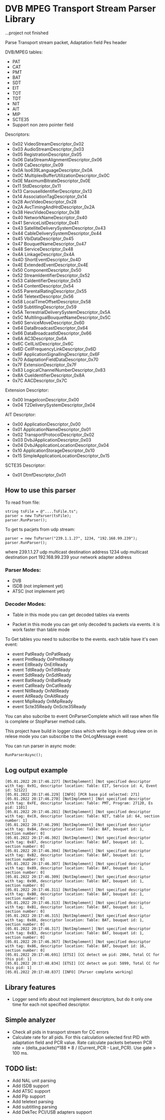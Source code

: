 # DVB MPEG Transport Stream Parser Library
...project not finished

Parse Transport stream packet,
Adaptation field
Pes header

DVB/MPEG tables:
* PAT
* CAT
* PMT
* BAT
* SDT 
* EIT
* TOT
* TDT
* NIT
* AIT
* MIP
* SCTE35
* Support non zero pointer field

Descriptors:
 * 0x02 VideoStreamDescriptor_0x02
 * 0x03 AudioStreamDescriptor_0x03
 * 0x05 RegistrationDescriptor_0x05
 * 0x06 DataStreamAlignmentDescriptor_0x06
 * 0x09 CaDescriptor_0x09
 * 0x0A Iso639LanguageDescriptor_0x0A
 * 0x0C MultiplexBufferUtilizationDescriptor_0x0C
 * 0x0E MaximumBitrateDescriptor_0x0E
 * 0x11 StdDescriptor_0x11
 * 0x13 CarouselIdentifierDescriptor_0x13
 * 0x14 AssociationTagDescriptor_0x14
 * 0x28 AvcVideoDescriptor_0x28
 * 0x2A AvcTimingAndHrdDescriptor_0x2A
 * 0x38 HevcVideoDescriptor_0x38
 * 0x40 NetworkNameDescriptor_0x40
 * 0x41 ServiceListDescriptor_0x41
 * 0x43 SatelliteDeliverySystemDescriptor_0x43
 * 0x44 CableDeliverySystemDescriptor_0x44
 * 0x45 VbiDataDescriptor_0x45
 * 0x47 BouquetNameDescriptor_0x47
 * 0x48 ServiceDescriptor_0x48
 * 0x4A LinkageDescriptor_0x4A
 * 0x4D ShortEventDescriptor_0x4D
 * 0x4E ExtendedEventDescriptor_0x4E
 * 0x50 ComponentDescriptor_0x50
 * 0x52 StreamIdentifierDescriptor_0x52
 * 0x53 CaIdentifierDescriptor_0x53
 * 0x54 ContentDescriptor_0x54
 * 0x55 ParentalRatingDescriptor_0x55
 * 0x56 TeletextDescriptor_0x56
 * 0x58 LocalTimeOffsetDescriptor_0x58
 * 0x59 SubtitlingDescriptor_0x59
 * 0x5A TerrestrialDeliverySystemDescriptor_0x5A
 * 0x5C MultilingualBouquetNameDescriptor_0x5C
 * 0x60 ServiceMoveDescriptor_0x60
 * 0x64 DataBroadcastDescriptor_0x64
 * 0x66 DataBroadcastIdDescriptor_0x66
 * 0x6A AC3Descriptor_0x6A
 * 0x6C CellListDescriptor_0x6C
 * 0x6D CellFrequencyLinkDescriptor_0x6D
 * 0x6F ApplicationSignallingDescriptor_0x6F
 * 0x70 AdaptationFieldDataDescriptor_0x70
 * 0x7F ExtensionDescriptor_0x7F
 * 0x83 LogicalChannelNumberDescriptor_0x83
 * 0x8A CueIdentifierDescriptor_0x8A
 * 0x7C AACDescriptor_0x7C


Extension Descriptor:
* 0x00  ImageIconDescriptor_0x00
* 0x04	T2DeliverySystemDescriptor_0x04


AIT Descriptor:
* 0x00	ApplicationDescriptor_0x00
* 0x01	ApplicationNameDescriptor_0x01
* 0x02	TransportProtocolDescriptor_0x02
* 0x03	DvbJApplicationDescriptor_0x03
* 0x04	DvbJApplicationLocationDescriptor_0x04
* 0x10	ApplicationStorageDescriptor_0x10
* 0x15	SimpleApplicationLocationDescriptor_0x15

SCTE35 Descriptor:
* 0x01	DtmfDescriptor_0x01

## How to use this parser
To read from file:
```
string tsFile = @"....TsFile.ts";
parser = new TsParser(tsFile);
parser.RunParser();
```
To get ts pacjets from udp stream:
```
parser = new TsParser("239.1.1.27", 1234, "192.168.99.239");
parser.RunParser();
```
where 239.1.1.27 udp multicast destination address
1234 udp multicast destination port
192.168.99.239 your network adapter address 

### Parser Modes:
* DVB
* ISDB (not implement yet)
* ATSC (not implement yet)

### Decoder Modes:
* Table
in this mode you can get decoded tables via events

* Packet 
in this mode you can get only decoded ts packets via events. it is work faster than table mode

To Get tables you need to subscribe to the events.
 each table have it's own event:
 * event PatReady OnPatReady 
 * event PmtReady OnPmtReady 
 * event EitReady OnEitReady 
 * event TdtReady OnTdtReady 
 * event SdtReady OnSdtReady 
 * event BatReady OnBatReady 
 * event CatReady OnCatReady 
 * event NitReady OnNitReady 
 * event AitReady OnAitReady
 * event MipReady OnMipReady
 * event Scte35Ready OnScte35Ready

 You can also subcribe to event OnParserComplete which will rase when file is complete or StopParser method calls.

 This project have build in logger class which write logs in debug view on in relese mode you can subscribe to the OnLogMessage event

 You can run parser in async mode:
 ```
 RunParserAsync();
 ```
 ## Log output example
 ```
[05.01.2022 20:17:46.227] [NotImplement] [Not specified descriptor with tag: 0x91, descriptor location: Table: EIT, Service id: 4, Event id: 52122] 
[05.01.2022 20:17:46.229] [INFO] [PCR base pid selected: 271] 
[05.01.2022 20:17:46.270] [NotImplement] [Not specified descriptor with tag: 0xFE, descriptor location: Table: PMT, Program: 27120, Es pid: 1101] 
[05.01.2022 20:17:46.281] [NotImplement] [Not specified descriptor with tag: 0xC0, descriptor location: Table: NIT, table id: 64, section number: 1] 
[05.01.2022 20:17:46.299] [NotImplement] [Not specified descriptor with tag: 0xB4, descriptor location: Table: BAT, bouquet id: 1, section number: 0] 
[05.01.2022 20:17:46.302] [NotImplement] [Not specified descriptor with tag: 0x87, descriptor location: Table: BAT, bouquet id: 1, section number: 0] 
[05.01.2022 20:17:46.304] [NotImplement] [Not specified descriptor with tag: 0xB2, descriptor location: Table: BAT, bouquet id: 1, section number: 0] 
[05.01.2022 20:17:46.307] [NotImplement] [Not specified descriptor with tag: 0x89, descriptor location: Table: BAT, bouquet id: 1, section number: 0] 
[05.01.2022 20:17:46.309] [NotImplement] [Not specified descriptor with tag: 0x90, descriptor location: Table: BAT, bouquet id: 1, section number: 0] 
[05.01.2022 20:17:46.311] [NotImplement] [Not specified descriptor with tag: 0xB0, descriptor location: Table: BAT, bouquet id: 1, section number: 0] 
[05.01.2022 20:17:46.313] [NotImplement] [Not specified descriptor with tag: 0xB1, descriptor location: Table: BAT, bouquet id: 1, section number: 0] 
[05.01.2022 20:17:46.315] [NotImplement] [Not specified descriptor with tag: 0x88, descriptor location: Table: BAT, bouquet id: 1, section number: 0] 
[05.01.2022 20:17:46.317] [NotImplement] [Not specified descriptor with tag: 0xB3, descriptor location: Table: BAT, bouquet id: 1, section number: 0] 
[05.01.2022 20:17:46.367] [NotImplement] [Not specified descriptor with tag: 0x86, descriptor location: Table: BAT, bouquet id: 16, section number: 0] 
[05.01.2022 20:17:46.691] [ETSI] [CC detect om pid: 2004, Total CC for this pid: 1] 
[05.01.2022 20:17:48.834] [ETSI] [CC detect om pid: 5899, Total CC for this pid: 1] 
[05.01.2022 20:17:48.837] [INFO] [Parser complete working]  
 ```
 ##

 ## Library features

 * Logger send info about not implement descriptors, but do it only one time for each not specified descriptor.

 ## Simple analyzer
 * Check all pids in transport stream for CC errors
 * Calculate rate for all pids. For this calculation selected first PID with adaptation field and PCR value. Rate calculate packets between PCR
 rate = (delta_packets)*188 * 8 / (Current_PCR - Last_PCR). Use gate > 100 ms.

 ## TODO list: 
 * Add NAL unit parsing
 * Add ISDB support
 * Add ATSC support
 * Add Plp support
 * Add teletext parsing
 * Add subtitling parsing
 * Add DekTec PCI/USB adapters support
